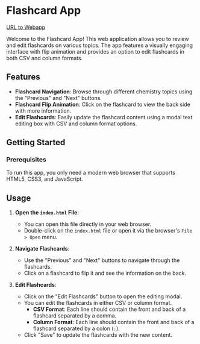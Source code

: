# Flashcard App

[URL to Webapp](https://sounny.github.io/flashcard/)

Welcome to the Flashcard App! This web application allows you to review and edit flashcards on various topics. The app features a visually engaging interface with flip animation and provides an option to edit flashcards in both CSV and column formats.

## Features

- **Flashcard Navigation**: Browse through different chemistry topics using the "Previous" and "Next" buttons.
- **Flashcard Flip Animation**: Click on the flashcard to view the back side with more information.
- **Edit Flashcards**: Easily update the flashcard content using a modal text editing box with CSV and column format options.

## Getting Started

### Prerequisites

To run this app, you only need a modern web browser that supports HTML5, CSS3, and JavaScript.

## Usage

1. **Open the `index.html` File**:
   - You can open this file directly in your web browser.
   - Double-click on the `index.html` file or open it via the browser's `File > Open` menu.

2. **Navigate Flashcards**:
   - Use the "Previous" and "Next" buttons to navigate through the flashcards.
   - Click on a flashcard to flip it and see the information on the back.

3. **Edit Flashcards**:
   - Click on the "Edit Flashcards" button to open the editing modal.
   - You can edit the flashcards in either CSV or column format.
     - **CSV Format**: Each line should contain the front and back of a flashcard separated by a comma.
     - **Column Format**: Each line should contain the front and back of a flashcard separated by a colon (`:`).
   - Click "Save" to update the flashcards with the new content.
